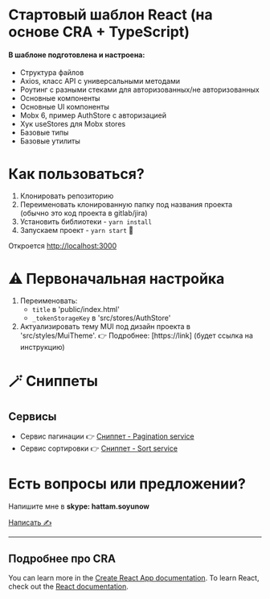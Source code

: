 # Стартовый шаблон React (на основе CRA + TypeScript)

#### В шаблоне подготовлена и настроена:

-   Структура файлов
-   Axios, класс API c универсальными методами
-   Роутинг с разными стеками для авторизованных/не авторизованных
-   Основные компоненты
-   Основные UI компоненты
-   Mobx 6, пример AuthStore с авторизацией
-   Хук useStores для Mobx stores
-   Базовые типы
-   Базовые утилиты

# Как пользоваться?

1. Клонировать репозиторию
2. Переименовать клонированную папку под названия проекта (обычно это код проекта в gitlab/jira)
3. Установить библиотеки - `yarn install`
4. Запускаем проект - `yarn start` 🙌

Откроется [http://localhost:3000](http://localhost:3000)

# ⚠️ Первоначальная настройка

1. Переименовать:
    - `title` в 'public/index.html'
    - `_tokenStorageKey` в 'src/stores/AuthStore'
2. Актуализировать тему MUI под дизайн проекта в 'src/styles/MuiTheme'. 👉 Подробнее: [https://link] (будет ссылка на инструкцию)

# 🪄 Сниппеты
## Сервисы
- Сервис пагинации 👉  [Сниппет - Pagination service](https://gitlab.netimob.com/develop/web-cra-template/snippets/4)
- Сервис сортировки 👉  [Сниппет - Sort service](https://gitlab.netimob.com/develop/web-cra-template/snippets/5)


# Есть вопросы или предложении?
Напишите мне в **skype: hattam.soyunow**

[Написать  ✍](https://join.skype.com/invite/nfEEObYTWqda)

-----
## Подробнее про CRA
You can learn more in the [Create React App documentation](https://facebook.github.io/create-react-app/docs/getting-started).
To learn React, check out the [React documentation](https://reactjs.org/).